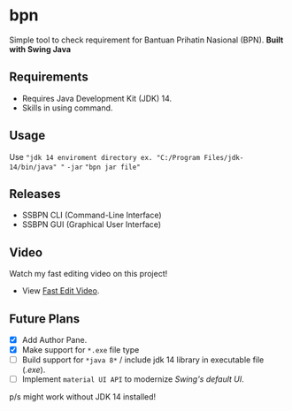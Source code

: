 # bpn
Simple tool to check requirement for Bantuan Prihatin Nasional (BPN). **Built with Swing Java**

## Requirements
- Requires Java Development Kit (JDK) 14.
- Skills in using command.

## Usage
Use `"jdk 14 enviroment directory ex. "C:/Program Files/jdk-14/bin/java" "` `-jar` `"bpn jar file"`

## Releases
- SSBPN CLI (Command-Line Interface)
- SSBPN GUI (Graphical User Interface)

## Video
Watch my fast editing video on this project!
- View [Fast Edit Video](https://youtu.be/VqE4YVPQw_Q).

## Future Plans
- [X] Add Author Pane.
- [X] Make support for `*.exe` file type
- [ ] Build support for `*java 8*` / include jdk 14 library in executable file (*.exe*).
- [ ] Implement `material UI API` to modernize *Swing's default UI*.

p/s might work without JDK 14 installed!
